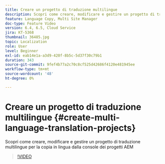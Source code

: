 ```yaml
---
title: Creare un progetto di traduzione multilingue
description: Scopri come creare, modificare e gestire un progetto di traduzione multilingue per la copia in lingua dalla console dei progetti AEM
feature: Language Copy, Multi Site Manager
doc-type: Feature Video
version: 6.4, 6.5, Cloud Service
jira: KT-5368
thumbnail: 36485.jpg
topic: Localization
role: User
level: Beginner
exl-id: eab14e1a-a3d9-420f-8b5c-5d37f30c79b1
duration: 343
source-git-commit: 9fef4b77a2c70c8cf525d42686f4120e481945ee
workflow-type: tm+mt
source-wordcount: '48'
ht-degree: 0%

---
```


# Creare un progetto di traduzione multilingue {#create-multi-language-translation-projects}

Scopri come creare, modificare e gestire un progetto di traduzione multilingue per la copia in lingua dalla console dei progetti AEM

>[!VIDEO](https://video.tv.adobe.com/v/36485?quality=12&learn=on)
